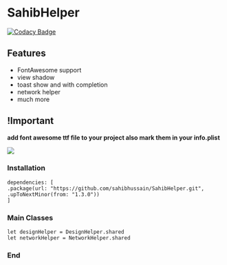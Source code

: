 # SahibHelper

[![Codacy Badge](https://api.codacy.com/project/badge/Grade/2359c28a91df45949c58e27c2da7b7bf)](https://app.codacy.com/manual/sahib.hussain79/SahibHelper?utm_source=github.com&utm_medium=referral&utm_content=sahibhussain/SahibHelper&utm_campaign=Badge_Grade_Dashboard)

## Features

-   FontAwesome support
-   view shadow
-   toast show and with completion
-   network helper
-   much more

## !Important

**add font awesome ttf file to your project also mark them in your info.plist**

![](https://img.shields.io/github/v/release/sahibhussain/SahibHelper?style=for-the-badge)

### Installation

    dependencies: [
    .package(url: "https://github.com/sahibhussain/SahibHelper.git", .upToNextMinor(from: "1.3.0"))
    ]

### Main Classes
    
    let designHelper = DesignHelper.shared
    let networkHelper = NetworkHelper.shared
    
### End
